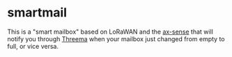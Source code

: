 # smartmail

This is a "smart mailbox" based on LoRaWAN and the
[ax-sense](https://twitter.com/adnexo_gmbh/status/901370927405047808) that will
notify you through [Threema](https://threema.ch/) when your mailbox just
changed from empty to full, or vice versa.
